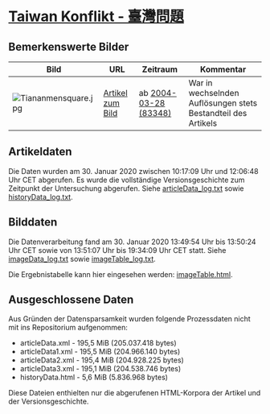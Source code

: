# [Taiwan Konflikt - 臺灣問題](https://zh.wikipedia.org/wiki/%E8%87%BA%E7%81%A3%E5%95%8F%E9%A1%8C)

## Bemerkenswerte Bilder

| Bild | URL | Zeitraum | Kommentar |
| - | - | - | - |
| ![Tiananmensquare.jpg](https://upload.wikimedia.org/wikipedia/zh/7/70/Tiananmensquare.jpg) | [Artikel zum Bild](https://zh.wikipedia.org/wiki/File:Tiananmensquare.jpg) | ab [2004-03-28 (83348)](https://zh.wikipedia.org/w/index.php?oldid=83348) | War in wechselnden Auflösungen stets Bestandteil des Artikels |


## Artikeldaten

Die Daten wurden am 30. Januar 2020 zwischen 10:17:09 Uhr und 12:06:48 Uhr CET abgerufen. Es wurde die vollständige Versionsgeschichte zum Zeitpunkt der Untersuchung abgerufen. Siehe [articleData_log.txt](articleData_log.txt) sowie [historyData_log.txt](historyData_log.txt).

## Bilddaten

Die Datenverarbeitung fand am 30. Januar 2020 13:49:54 Uhr bis 13:50:24 Uhr CET sowie von 13:51:07 Uhr bis 19:34:09 Uhr CET statt. Siehe [imageData_log.txt](imageData_log.txt) sowie [imageTable_log.txt](imageTable_log.txt).

Die Ergebnistabelle kann hier eingesehen werden: [imageTable.html](imageTable.html).

## Ausgeschlossene Daten

Aus Gründen der Datensparsamkeit wurden folgende Prozessdaten nicht mit ins Repositorium aufgenommen:

- articleData.xml - 195,5 MiB (205.037.418 bytes)
- articleData1.xml - 195,5 MiB (204.966.140 bytes)
- articleData2.xml - 195,4 MiB (204.928.225 bytes)
- articleData3.xml - 195,1 MiB (204.538.746 bytes)
- historyData.html - 5,6 MiB (5.836.968 bytes)

Diese Dateien enthielten nur die abgerufenen HTML-Korpora der Artikel und der Versionsgeschichte.